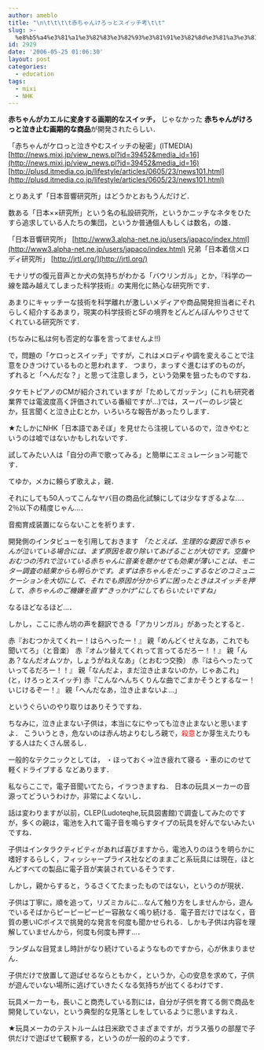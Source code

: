 ```yaml
---
author: ameblo
title: "\n\t\t\t\t赤ちゃんけろっとスイッチ考\t\t"
slug: >-
  %e8%b5%a4%e3%81%a1%e3%82%83%e3%82%93%e3%81%91%e3%82%8d%e3%81%a3%e3%81%a8%e3%82%b9%e3%82%a4%e3%83%83%e3%83%81%e8%80%83
id: 2929
date: '2006-05-25 01:06:30'
layout: post
categories:
  - education
tags:
  - mixi
  - NHK
---
```


**赤ちゃんがカエルに変身する画期的なスイッチ，** じゃなかった <font color="#000000">**赤ちゃんがけろっと泣き止む画期的な商品**</font>が開発されたらしい．

「赤ちゃんがケロっと泣きやむスイッチの秘密」(ITMEDIA) [http://news.mixi.jp/view_news.pl?id=39452&media_id=16](http://news.mixi.jp/view_news.pl?id=39452&media_id=16) [http://plusd.itmedia.co.jp/lifestyle/articles/0605/23/news101.html](http://plusd.itmedia.co.jp/lifestyle/articles/0605/23/news101.html)

とりあえず「日本音響研究所」はどうかとおもうんだけど．

数ある「日本××研究所」という名の私設研究所，というかニッチなネタをひたすら追求している人たちの集団，というか普通個人もしくは数名，の雄．

「日本音響研究所」 [http://www3.alpha-net.ne.jp/users/japaco/index.html](http://www3.alpha-net.ne.jp/users/japaco/index.html) 兄弟「日本着信メロディ研究所」 [http://jrtl.org/](http://jrtl.org/)

モナリザの復元音声とか犬の気持ちがわかる「バウリンガル」とか，『科学の一線を踏み越えてしまった科学技術』の実用化に熱心な研究所です．

あまりにキャッチーな技術を科学離れが激しいメディアや商品開発担当者にそれらしく紹介するあまり，現実の科学技術とSFの境界をどんどんぼんやりさせてくれている研究所です．

(ちなみに私は何も否定的な事を言ってませんよ!!)

で，問題の「ケロっとスイッチ」ですが，これはメロディや調を変えることで注意をひきつけているものと思われます． つまり，まっすぐ進むはずのものが，ずれると「へんだな？」と思って注意しまう，という効果を狙ったものですね．

タケモトピアノのCMが紹介されていますが「ためしてガッテン」(これも研究者業界では電波度高く評価されている番組ですが…)では，スーパーのレジ袋とか，狂言聞くと泣き止むとか，いろいろな報告があったりします．

★たしかにNHK「日本語であそぼ」を見せたら注視しているので，泣きやむというのは嘘ではないかもしれないです．

試してみたい人は「自分の声で歌ってみる」と簡単にエミュレーション可能です．

てゆか，メカに頼らず歌えよ，親．

それにしても50人ってこんなヤバ目の商品化試験にしては少なすぎるよな…．2％以下の精度じゃん...．

音痴育成装置にならないことを祈ります．

開発側のインタビューを引用しておきます _「たとえば、生理的な要因で赤ちゃんが泣いている場合には、まず原因を取り除いてあげることが大切です。空腹やおむつの汚れで泣いている赤ちゃんに音楽を聴かせても効果が薄いことは、モニター調査の結果からも明らかです。まずは赤ちゃんをだっこするなどのコミュニケーションを大切にして、それでも原因が分からずに困ったときはスイッチを押して、赤ちゃんのご機嫌を直す“きっかけ”にしてもらいたいですね」_

なるほどなるほど…．

しかし，ここに赤ん坊の声を翻訳できる「アカリンガル」があったとすると．

赤『おむつかえてくれー！はらへったー！』 親「めんどくせえなあ，これでも聞いてろ」（と音楽） 赤『オムツ替えてくれって言ってるだろー！！』 親「んあ？なんだオムツか，しょうがねえなあ」（とおむつ交換） 赤『はらへったっていってるだろー！！』 親「なんだよ，まだ泣き止まないのか，じゃあこれ」(と，けろっとスイッチ) 赤『こんなへんちくりんな曲でごまかそうとするなー！いじけるぞー！』 親「へんだなあ，泣き止まないよ…」

というぐらいのやり取りはありそうですね．

ちなみに，泣き止まない子供は，本当になにやっても泣き止まないと思いますよ． こういうとき，危ないのは赤ん坊よりむしろ親で，<font color="#ff0000">殺意</font>とか芽生えたりもする人はたくさん居るし．

一般的なテクニックとしては， ・ほっておく→泣き疲れて寝る ・車のにのせて軽くドライブする などあります．

私ならここで，電子音聞いてたら，イラつきますね． 日本の玩具メーカーの音源ってどういうわけか，非常によくないし．

話は変わりますが以前，CLEP(Ludoteqhe,玩具図書館)で調査してみたのですが，多くの親は，電池を入れて電子音を鳴らすタイプの玩具を好んでないみたいですね．

子供はインタラクティビティがあれば喜びますから，電池入りのほうを明らかに嗜好するらしく，フィッシャープライス社などのままごと系玩具には現在，ほとんどすべての製品に電子音が実装されているそうです．

しかし，親からすると，うるさくてたまったものではない，というのが現状．

子供は丁寧に，順を追って，リズミカルに…なんて触り方をしませんから，遊んでいるそばからピーピーピーピー容赦なく鳴り続ける．電子音だけではなく，音質の悪いICボイスで挑発的な発言を何度も聞かせられる．しかも子供は内容を理解していませんから，何度も何度も押す…．

ランダムな目覚まし時計がなり続けているようなものですから，心が休まりません．

子供だけで放置して遊ばせるならともかく，というか，心の安息を求めて，子供が遊んでいない場所に逃げていきたくなる気持ちが出てくるわけです．

玩具メーカーも，長いこと商売している割には，自分が子供を育てる側で商品を開発していない，という典型的な見落としをしているように思いますねえ．

★玩具メーカのテストルームは日米欧でさまざまですが，ガラス張りの部屋で子供だけで遊ばせて観察する，というのが一般的のようです．